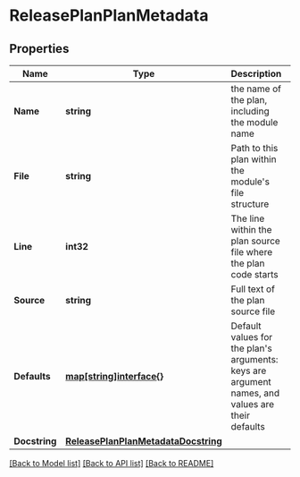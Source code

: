 # ReleasePlanPlanMetadata

## Properties

Name | Type | Description | Notes
------------ | ------------- | ------------- | -------------
**Name** | **string** | the name of the plan, including the module name | [optional] 
**File** | **string** | Path to this plan within the module&#39;s file structure | [optional] 
**Line** | **int32** | The line within the plan source file where the plan code starts | [optional] 
**Source** | **string** | Full text of the plan source file | [optional] 
**Defaults** | [**map[string]interface{}**](.md) | Default values for the plan&#39;s arguments: keys are argument names, and values are their defaults | [optional] 
**Docstring** | [**ReleasePlanPlanMetadataDocstring**](ReleasePlan_plan_metadata_docstring.md) |  | [optional] 

[[Back to Model list]](../README.md#documentation-for-models) [[Back to API list]](../README.md#documentation-for-api-endpoints) [[Back to README]](../README.md)


